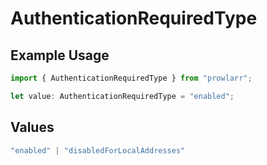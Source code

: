 # AuthenticationRequiredType

## Example Usage

```typescript
import { AuthenticationRequiredType } from "prowlarr";

let value: AuthenticationRequiredType = "enabled";
```

## Values

```typescript
"enabled" | "disabledForLocalAddresses"
```